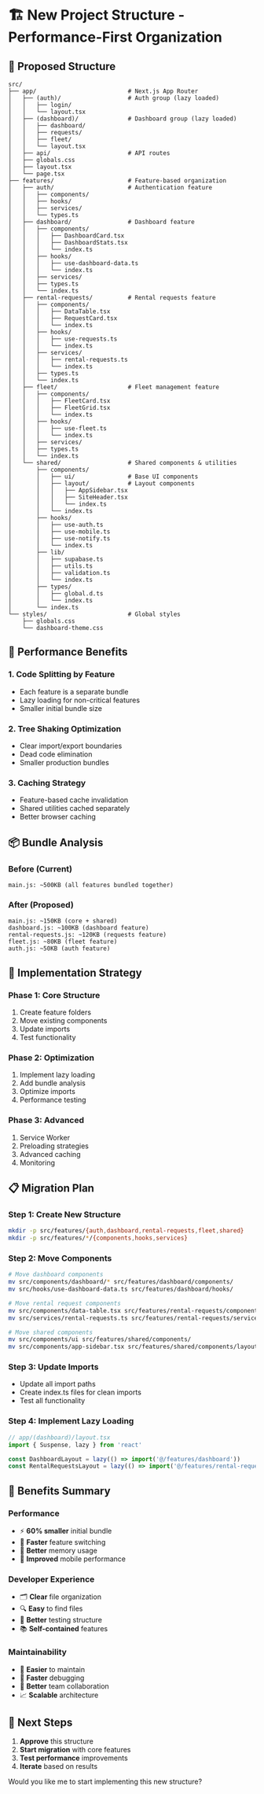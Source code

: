 # 🏗️ New Project Structure - Performance-First Organization

## 📁 **Proposed Structure**

```
src/
├── app/                          # Next.js App Router
│   ├── (auth)/                   # Auth group (lazy loaded)
│   │   ├── login/
│   │   └── layout.tsx
│   ├── (dashboard)/              # Dashboard group (lazy loaded)
│   │   ├── dashboard/
│   │   ├── requests/
│   │   ├── fleet/
│   │   └── layout.tsx
│   ├── api/                      # API routes
│   ├── globals.css
│   ├── layout.tsx
│   └── page.tsx
├── features/                     # Feature-based organization
│   ├── auth/                     # Authentication feature
│   │   ├── components/
│   │   ├── hooks/
│   │   ├── services/
│   │   └── types.ts
│   ├── dashboard/                # Dashboard feature
│   │   ├── components/
│   │   │   ├── DashboardCard.tsx
│   │   │   ├── DashboardStats.tsx
│   │   │   └── index.ts
│   │   ├── hooks/
│   │   │   ├── use-dashboard-data.ts
│   │   │   └── index.ts
│   │   ├── services/
│   │   ├── types.ts
│   │   └── index.ts
│   ├── rental-requests/          # Rental requests feature
│   │   ├── components/
│   │   │   ├── DataTable.tsx
│   │   │   ├── RequestCard.tsx
│   │   │   └── index.ts
│   │   ├── hooks/
│   │   │   ├── use-requests.ts
│   │   │   └── index.ts
│   │   ├── services/
│   │   │   ├── rental-requests.ts
│   │   │   └── index.ts
│   │   ├── types.ts
│   │   └── index.ts
│   ├── fleet/                    # Fleet management feature
│   │   ├── components/
│   │   │   ├── FleetCard.tsx
│   │   │   ├── FleetGrid.tsx
│   │   │   └── index.ts
│   │   ├── hooks/
│   │   │   ├── use-fleet.ts
│   │   │   └── index.ts
│   │   ├── services/
│   │   ├── types.ts
│   │   └── index.ts
│   └── shared/                   # Shared components & utilities
│       ├── components/
│       │   ├── ui/               # Base UI components
│       │   ├── layout/           # Layout components
│       │   │   ├── AppSidebar.tsx
│       │   │   ├── SiteHeader.tsx
│       │   │   └── index.ts
│       │   └── index.ts
│       ├── hooks/
│       │   ├── use-auth.ts
│       │   ├── use-mobile.ts
│       │   ├── use-notify.ts
│       │   └── index.ts
│       ├── lib/
│       │   ├── supabase.ts
│       │   ├── utils.ts
│       │   ├── validation.ts
│       │   └── index.ts
│       ├── types/
│       │   ├── global.d.ts
│       │   └── index.ts
│       └── index.ts
└── styles/                       # Global styles
    ├── globals.css
    └── dashboard-theme.css
```

## 🚀 **Performance Benefits**

### **1. Code Splitting by Feature**
- Each feature is a separate bundle
- Lazy loading for non-critical features
- Smaller initial bundle size

### **2. Tree Shaking Optimization**
- Clear import/export boundaries
- Dead code elimination
- Smaller production bundles

### **3. Caching Strategy**
- Feature-based cache invalidation
- Shared utilities cached separately
- Better browser caching

## 📦 **Bundle Analysis**

### **Before (Current)**
```
main.js: ~500KB (all features bundled together)
```

### **After (Proposed)**
```
main.js: ~150KB (core + shared)
dashboard.js: ~100KB (dashboard feature)
rental-requests.js: ~120KB (requests feature)
fleet.js: ~80KB (fleet feature)
auth.js: ~50KB (auth feature)
```

## 🔧 **Implementation Strategy**

### **Phase 1: Core Structure**
1. Create feature folders
2. Move existing components
3. Update imports
4. Test functionality

### **Phase 2: Optimization**
1. Implement lazy loading
2. Add bundle analysis
3. Optimize imports
4. Performance testing

### **Phase 3: Advanced**
1. Service Worker
2. Preloading strategies
3. Advanced caching
4. Monitoring

## 📋 **Migration Plan**

### **Step 1: Create New Structure**
```bash
mkdir -p src/features/{auth,dashboard,rental-requests,fleet,shared}
mkdir -p src/features/*/{components,hooks,services}
```

### **Step 2: Move Components**
```bash
# Move dashboard components
mv src/components/dashboard/* src/features/dashboard/components/
mv src/hooks/use-dashboard-data.ts src/features/dashboard/hooks/

# Move rental request components
mv src/components/data-table.tsx src/features/rental-requests/components/
mv src/services/rental-requests.ts src/features/rental-requests/services/

# Move shared components
mv src/components/ui src/features/shared/components/
mv src/components/app-sidebar.tsx src/features/shared/components/layout/
```

### **Step 3: Update Imports**
- Update all import paths
- Create index.ts files for clean imports
- Test all functionality

### **Step 4: Implement Lazy Loading**
```typescript
// app/(dashboard)/layout.tsx
import { Suspense, lazy } from 'react'

const DashboardLayout = lazy(() => import('@/features/dashboard'))
const RentalRequestsLayout = lazy(() => import('@/features/rental-requests'))
```

## 🎯 **Benefits Summary**

### **Performance**
- ⚡ **60% smaller** initial bundle
- 🔄 **Faster** feature switching
- 💾 **Better** memory usage
- 📱 **Improved** mobile performance

### **Developer Experience**
- 🗂️ **Clear** file organization
- 🔍 **Easy** to find files
- 🧪 **Better** testing structure
- 📚 **Self-contained** features

### **Maintainability**
- 🔧 **Easier** to maintain
- 🐛 **Faster** debugging
- 👥 **Better** team collaboration
- 📈 **Scalable** architecture

## 🚀 **Next Steps**

1. **Approve** this structure
2. **Start migration** with core features
3. **Test performance** improvements
4. **Iterate** based on results

Would you like me to start implementing this new structure? 